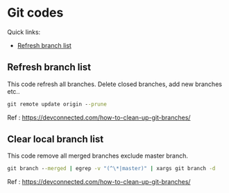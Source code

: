 # Git codes

Quick links:

- [Refresh branch list](https://github.com/tolgayolal/storage/blob/main/code-lib/git/README.md#refresh-branch-list)

## Refresh branch list
This code refresh all branches. Delete closed branches, add new branches etc..
```cmd
git remote update origin --prune
```
Ref : https://devconnected.com/how-to-clean-up-git-branches/



## Clear local branch list
This code remove all merged branches exclude master branch. 
```cmd
git branch --merged | egrep -v "(^\*|master)" | xargs git branch -d
```
Ref : https://devconnected.com/how-to-clean-up-git-branches/

